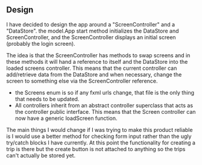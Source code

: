 ## Design
I have decided to design the app around a "ScreenController" and a "DataStore".
the model.App start method initializes the DataStore and ScreenController, and the ScreenController
displays an initial screen (probably the login screen).

The idea is that the
ScreenController has methods to swap screens and in these methods it will hand a reference
to itself and the DataStore into the loaded screens controller. This means that the current
controller can add/retrieve data from the DataStore and when necessary, change the screen to
something else via the ScreenController reference.

- the Screens enum is so if any fxml urls change, that file is the only thing that needs
to be updated.
- All controllers inherit from an abstract controller superclass that acts as the controller
public interface. This means that the Screen controller can now have a generic
loadScreen function.


The main things I would change if I was trying to make this product reliable is I would
use a better method for checking form input rather than the ugly try/catch blocks I have
currently.
At this point the functionality for creating a trip is there but the create button is not
attached to anything so the trips can't actually be stored yet.